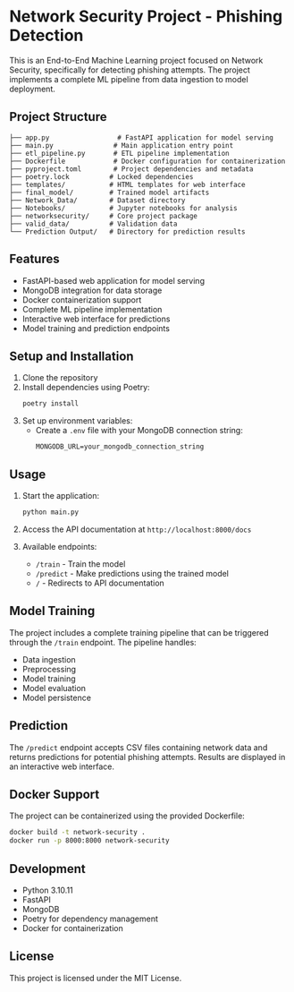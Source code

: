 # Network Security Project - Phishing Detection

This is an End-to-End Machine Learning project focused on Network Security, specifically for detecting phishing attempts. The project implements a complete ML pipeline from data ingestion to model deployment.

## Project Structure

```
├── app.py                 # FastAPI application for model serving
├── main.py               # Main application entry point
├── etl_pipeline.py       # ETL pipeline implementation
├── Dockerfile            # Docker configuration for containerization
├── pyproject.toml        # Project dependencies and metadata
├── poetry.lock          # Locked dependencies
├── templates/           # HTML templates for web interface
├── final_model/         # Trained model artifacts
├── Network_Data/        # Dataset directory
├── Notebooks/           # Jupyter notebooks for analysis
├── networksecurity/     # Core project package
├── valid_data/          # Validation data
└── Prediction Output/   # Directory for prediction results
```

## Features

- FastAPI-based web application for model serving
- MongoDB integration for data storage
- Docker containerization support
- Complete ML pipeline implementation
- Interactive web interface for predictions
- Model training and prediction endpoints

## Setup and Installation

1. Clone the repository
2. Install dependencies using Poetry:
   ```bash
   poetry install
   ```
3. Set up environment variables:
   - Create a `.env` file with your MongoDB connection string:
     ```
     MONGODB_URL=your_mongodb_connection_string
     ```

## Usage

1. Start the application:
   ```bash
   python main.py
   ```

2. Access the API documentation at `http://localhost:8000/docs`

3. Available endpoints:
   - `/train` - Train the model
   - `/predict` - Make predictions using the trained model
   - `/` - Redirects to API documentation

## Model Training

The project includes a complete training pipeline that can be triggered through the `/train` endpoint. The pipeline handles:
- Data ingestion
- Preprocessing
- Model training
- Model evaluation
- Model persistence

## Prediction

The `/predict` endpoint accepts CSV files containing network data and returns predictions for potential phishing attempts. Results are displayed in an interactive web interface.

## Docker Support

The project can be containerized using the provided Dockerfile:
```bash
docker build -t network-security .
docker run -p 8000:8000 network-security
```

## Development

- Python 3.10.11
- FastAPI
- MongoDB
- Poetry for dependency management
- Docker for containerization

## License

This project is licensed under the MIT License.